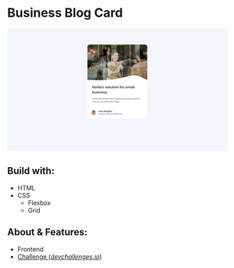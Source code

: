 # Business Blog Card
![Demo](screenshots/demo.png)

## Build with:
* HTML
* CSS
    * Flexbox
    * Grid

## About & Features:
* Frontend
* [Challenge (*devchallenges.io*)](https://devchallenges.io/challenge/business-blog-card)